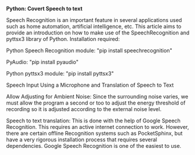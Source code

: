 **Python: Covert Speech to text** 

Speech Recognition is an important feature in several applications used such as home automation, artificial intelligence, etc. This article aims to provide an introduction on how to make use of the SpeechRecognition and pyttsx3 library of Python.
Installation required:

Python Speech Recognition module: 
      "pip install speechrecognition"
 
PyAudio: 
      "pip install pyaudio"
 
Python pyttsx3 module: 
      "pip install pyttsx3"


Speech Input Using a Microphone and Translation of Speech to Text 
 

Allow Adjusting for Ambient Noise: Since the surrounding noise varies, we must allow the program a second or too to adjust the energy threshold of recording so it is adjusted according to the external noise level. 
 
Speech to text translation: This is done with the help of Google Speech Recognition. This requires an active internet connection to work. However, there are certain offline Recognition systems such as PocketSphinx, but have a very rigorous installation process that requires several dependencies. Google Speech Recognition is one of the easiest to use. 
